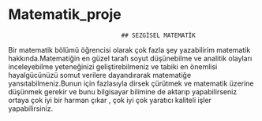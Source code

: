 # Matematik_proje
                                    ## SEZGİSEL MATEMATİK
Bir matematik bölümü öğrencisi olarak çok fazla şey yazabilirim matematik hakkında.Matematiğin en güzel tarafı soyut düşünebilme ve analitik olayları inceleyebilme yeteneğinizi geliştirebilmeniz ve tabiki en önemlisi hayalgücünüzü somut verilere dayandırarak matematiğe yansıtabilmeniz.Bunun için fazlasıyla dirsek çürütmek ve matematik üzerine düşünmek gerekir ve bunu bilgisayar bilimine de aktarıp yapabilirseniz ortaya çok iyi bir harman çıkar , çok iyi çok yaratıcı kaliteli işler yapabilirsiniz.                                    
